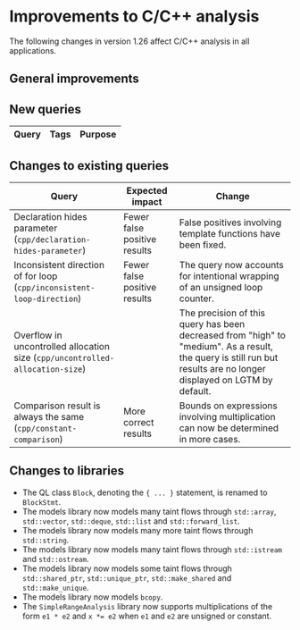 # Improvements to C/C++ analysis

The following changes in version 1.26 affect C/C++ analysis in all applications.

## General improvements

## New queries

| **Query**                   | **Tags**  | **Purpose**                                                        |
|-----------------------------|-----------|--------------------------------------------------------------------|

## Changes to existing queries

| **Query**                  | **Expected impact**    | **Change**                                                       |
|----------------------------|------------------------|------------------------------------------------------------------|
| Declaration hides parameter (`cpp/declaration-hides-parameter`) | Fewer false positive results | False positives involving template functions have been fixed. |
| Inconsistent direction of for loop (`cpp/inconsistent-loop-direction`) | Fewer false positive results | The query now accounts for intentional wrapping of an unsigned loop counter. |
| Overflow in uncontrolled allocation size (`cpp/uncontrolled-allocation-size`) | | The precision of this query has been decreased from "high" to "medium". As a result, the query is still run but results are no longer displayed on LGTM by default. |
| Comparison result is always the same (`cpp/constant-comparison`) | More correct results | Bounds on expressions involving multiplication can now be determined in more cases. |

## Changes to libraries

* The QL class `Block`, denoting the `{ ... }` statement, is renamed to `BlockStmt`.
* The models library now models many taint flows through `std::array`, `std::vector`, `std::deque`, `std::list` and `std::forward_list`.
* The models library now models many more taint flows through `std::string`.
* The models library now models many taint flows through `std::istream` and `std::ostream`.
* The models library now models some taint flows through `std::shared_ptr`, `std::unique_ptr`, `std::make_shared` and `std::make_unique`.
* The models library now models `bcopy`.
* The `SimpleRangeAnalysis` library now supports multiplications of the form
  `e1 * e2` and `x *= e2` when `e1` and `e2` are unsigned or constant.

